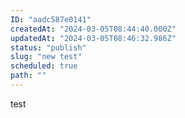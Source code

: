 ```yaml
---
ID: "aadc587e0141"
createdAt: "2024-03-05T08:44:40.000Z"
updatedAt: "2024-03-05T08:46:32.986Z"
status: "publish"
slug: "new test"
scheduled: true
path: ""
---
```

test